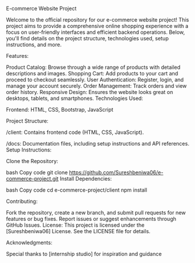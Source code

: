 E-commerce Website Project

Welcome to the official repository for our e-commerce website project! This project aims to provide a comprehensive online shopping experience with a focus on user-friendly interfaces and efficient backend operations. Below, you'll find details on the project structure, technologies used, setup instructions, and more.

Features:

Product Catalog: Browse through a wide range of products with detailed descriptions and images.
Shopping Cart: Add products to your cart and proceed to checkout seamlessly.
User Authentication: Register, login, and manage your account securely.
Order Management: Track orders and view order history.
Responsive Design: Ensures the website looks great on desktops, tablets, and smartphones.
Technologies Used:

Frontend: HTML, CSS, Bootstrap, JavaScript

Project Structure:

/client: Contains frontend code (HTML, CSS, JavaScript).

/docs: Documentation files, including setup instructions and API references.
Setup Instructions:

Clone the Repository:

bash
Copy code
git clone https://github.com/Sureshbeniwa06/e-commerce-project.git
Install Dependencies:

bash
Copy code
cd e-commerce-project/client
npm install


Contributing:

Fork the repository, create a new branch, and submit pull requests for new features or bug fixes.
Report issues or suggest enhancements through GitHub Issues.
License:
This project is licensed under the [Sureshbeniwa06] License. See the LICENSE file for details.

Acknowledgments:

Special thanks to [internship studio] for inspiration and guidance
